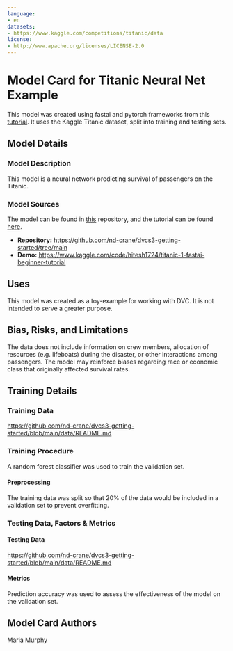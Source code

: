 ```yaml
---
language:
- en
datasets:
- https://www.kaggle.com/competitions/titanic/data
license:
- http://www.apache.org/licenses/LICENSE-2.0
---
```


# Model Card for Titanic Neural Net Example 

This model was created using fastai and pytorch frameworks from this [tutorial](https://www.kaggle.com/code/hitesh1724/titanic-1-fastai-beginner-tutorial). 
It uses the Kaggle Titanic dataset, split into training and testing sets.

## Model Details

### Model Description

This model is a neural network predicting survival of passengers on the Titanic. 

### Model Sources

The model can be found in [this](https://github.com/nd-crane/dvcs3-getting-started/tree/main/nbs) repository, 
and the tutorial can be found [here](https://www.kaggle.com/code/hitesh1724/titanic-1-fastai-beginner-tutorial).

- **Repository:** https://github.com/nd-crane/dvcs3-getting-started/tree/main
- **Demo:** https://www.kaggle.com/code/hitesh1724/titanic-1-fastai-beginner-tutorial

## Uses

This model was created as a toy-example for working with DVC. It is not intended to serve a greater purpose. 

## Bias, Risks, and Limitations

The data does not include information on crew members, allocation of resources (e.g. lifeboats) during the disaster, or other interactions among passengers. The model may reinforce biases regarding race or economic class that originally affected survival rates.

## Training Details

### Training Data

https://github.com/nd-crane/dvcs3-getting-started/blob/main/data/README.md

### Training Procedure 

A random forest classifier was used to train the validation set. 

#### Preprocessing

The training data was split so that 20% of the data would be included in a validation set to prevent overfitting. 

### Testing Data, Factors & Metrics

#### Testing Data

https://github.com/nd-crane/dvcs3-getting-started/blob/main/data/README.md

#### Metrics

Prediction accuracy was used to assess the effectiveness of the model on the validation set. 

## Model Card Authors

Maria Murphy
